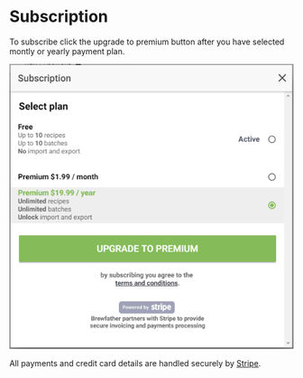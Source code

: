 # Subscription

To subscribe click the upgrade to premium button after you have selected montly or yearly payment plan.

![Subscription](../.gitbook/assets/image%20%2856%29.png)

All payments and credit card details are handled securely by [Stripe](https://www.stripe.com/).

